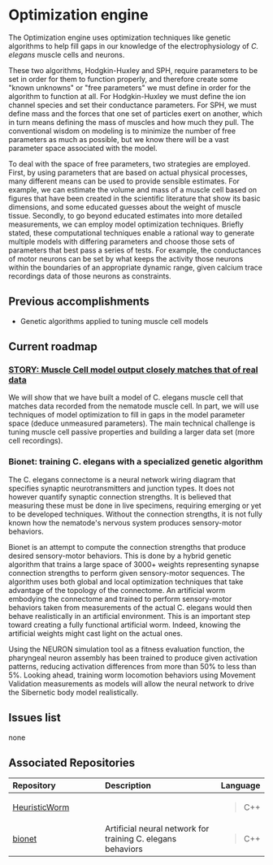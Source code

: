 Optimization engine
===================

The Optimization engine uses optimization techniques like genetic algorithms to help fill gaps in our knowledge of the electrophysiology of *C. elegans* muscle cells and neurons.

These two algorithms, Hodgkin-Huxley and SPH, require parameters to be set in order for them to function properly, and therefore create some "known unknowns" or "free parameters" we must define in order for the algorithm to function at all. For Hodgkin-Huxley we must define the ion channel species and set their conductance parameters. For SPH, we must define mass and the forces that one set of particles exert on another, which in turn means defining the mass of muscles and how much they pull. The conventional wisdom on modeling is to minimize the number of free parameters as much as possible, but we know there will be a vast parameter space associated with the model.

To deal with the space of free parameters, two strategies are employed. First, by using parameters that are based on actual physical processes, many different means can be used to provide sensible estimates. For example, we can estimate the volume and mass of a muscle cell based on figures that have been created in the scientific literature that show its basic dimensions, and some educated guesses about the weight of muscle tissue. Secondly, to go beyond educated estimates into more detailed measurements, we can employ model optimization techniques. Briefly stated, these computational techniques enable a rational way to generate multiple models with differing parameters and choose those sets of parameters that best pass a series of tests. For example, the conductances of motor neurons can be set by what keeps the activity those neurons within the boundaries of an appropriate dynamic range, given calcium trace recordings data of those neurons as constraints.

Previous accomplishments
------------------------

- Genetic algorithms applied to tuning muscle cell models

Current roadmap
---------------

### [STORY: Muscle Cell model output closely matches that of real data](https://github.com/openworm/OpenWorm/issues?milestone=13&state=open)

We will show that we have built a model of C. elegans muscle cell that matches data recorded from the nematode muscle cell. In part, we will use techniques of model optimization to fill in gaps in the model parameter space (deduce unmeasured parameters). The main technical challenge is tuning muscle cell passive properties and building a larger data set (more cell recordings).

### Bionet: training C. elegans with a specialized genetic algorithm

The C. elegans connectome is a neural network wiring diagram that specifies synaptic neurotransmitters and junction types. It does not however quantify synaptic connection strengths. It is believed that measuring these must be done in live specimens, requiring emerging or yet to be developed techniques. Without the connection strengths, it is not fully known how the nematode's nervous system produces sensory-motor behaviors.

Bionet is an attempt to compute the connection strengths that produce desired sensory-motor behaviors. This is done by a hybrid genetic algorithm that trains a large space of 3000+ weights representing synapse connection strengths to perform given sensory-motor sequences. The algorithm uses both global and local optimization techniques that take advantage of the topology of the connectome. An artificial worm embodying the connectome and trained to perform sensory-motor behaviors taken from measurements of the actual C. elegans would then behave realistically in an artificial environment. This is an important step toward creating a fully functional artificial worm. Indeed, knowing the artificial weights might cast light on the actual ones.

Using the NEURON simulation tool as a fitness evaluation function, the pharyngeal neuron assembly has been trained to produce given activation patterns, reducing activation differences from more than 50% to less than 5%. Looking ahead, training worm locomotion behaviors using Movement Validation measurements as models will allow the neural network to drive the Sibernetic body model realistically.

Issues list
-----------

none

Associated Repositories
-----------------------

<table>
<colgroup>
<col width="40%" />
<col width="54%" />
<col width="4%" />
</colgroup>
<thead>
<tr class="header">
<th align="left">Repository</th>
<th align="left">Description</th>
<th align="left">Language</th>
</tr>
</thead>
<tbody>
<tr class="odd">
<td align="left"><a href="https://github.com/openworm/HeuristicWorm">HeuristicWorm</a></td>
<td align="left"></td>
<td align="left"><blockquote>
<p>C++</p>
</blockquote></td>
</tr>
<tr class="even">
<td align="left"><a href="https://github.com/openworm/bionet">bionet</a></td>
<td align="left">Artificial neural network for training C. elegans behaviors</td>
<td align="left"><blockquote>
<p>C++</p>
</blockquote></td>
</tr>
</tbody>
</table>
